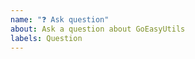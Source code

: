 ```yaml
---
name: "❓ Ask question"
about: Ask a question about GoEasyUtils
labels: Question
---
```


<!--

Before asking a question, make sure you have:

- Searched existing Stack Overflow questions.
- Googled your question.
- Searched open and closed [GitHub issues](https://github.com/jefferyjob/go-magic/issues?utf8=%E2%9C%93&q=is%3Aissue)
- Read the documentation:
  - [GoEasyUtils Readme](https://github.com/jefferyjob/go-magic)
-->